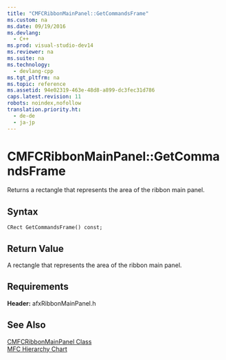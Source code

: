 ```yaml
---
title: "CMFCRibbonMainPanel::GetCommandsFrame"
ms.custom: na
ms.date: 09/19/2016
ms.devlang: 
  - C++
ms.prod: visual-studio-dev14
ms.reviewer: na
ms.suite: na
ms.technology: 
  - devlang-cpp
ms.tgt_pltfrm: na
ms.topic: reference
ms.assetid: 94e02319-463e-48d8-a899-dc3fec31d786
caps.latest.revision: 11
robots: noindex,nofollow
translation.priority.ht: 
  - de-de
  - ja-jp
---
```

# CMFCRibbonMainPanel::GetCommandsFrame
Returns a rectangle that represents the area of the ribbon main panel.  
  
## Syntax  
  
```  
CRect GetCommandsFrame() const;  
```  
  
## Return Value  
 A rectangle that represents the area of the ribbon main panel.  
  
## Requirements  
 **Header:** afxRibbonMainPanel.h  
  
## See Also  
 [CMFCRibbonMainPanel Class](../vs140/CMFCRibbonMainPanel-Class.md)   
 [MFC Hierarchy Chart](../vs140/Hierarchy-Chart.md)